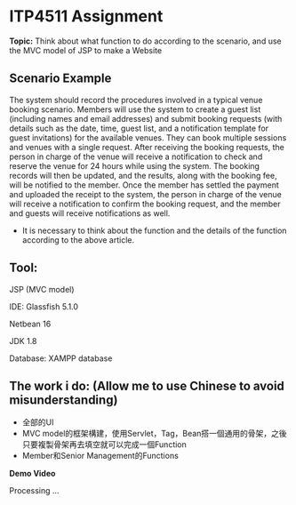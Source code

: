 # ITP4511 Assignment
**Topic:**
Think about what function to do according to the scenario, and use the MVC model of JSP to make a Website
## Scenario Example
The system should record the procedures involved in a typical venue booking scenario. Members will use the system to create a guest list (including names and email addresses) and submit booking requests (with details such as the date, time, guest list, and a notification template for guest invitations) for the available venues.
They can book multiple sessions and venues with a single request. After receiving the booking requests, the person in charge of the venue will receive a notification to check and reserve the venue for 24 hours while using the system. The booking records will then be updated, and the results, along with the booking fee, will be notified to the member. Once the member has settled the payment and uploaded the receipt to the system, the person in charge of the venue will receive a notification to confirm the booking request, and the member and guests will receive notifications as well.

- It is necessary to think about the function and the details of the function according to the above article.

## Tool:
JSP (MVC model)

IDE: Glassfish 5.1.0

Netbean 16

JDK 1.8

Database: XAMPP database

## The work i do: (Allow me to use Chinese to avoid misunderstanding)
- 全部的UI
- MVC model的框架構建，使用Servlet，Tag，Bean搭一個通用的骨架，之後只要複製骨架再去填空就可以完成一個Function
- Member和Senior Management的Functions

**Demo Video**

Processing ...
